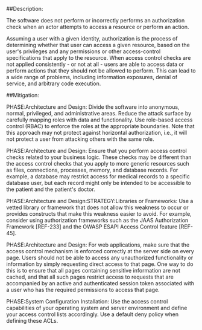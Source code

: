 ##Description:

The software does not perform or incorrectly performs an authorization check when an actor attempts to access a resource or perform an action.

Assuming a user with a given identity, authorization is the process of determining whether that user can access a given resource, based on the user's privileges and any permissions or other access-control specifications that apply to the resource. When access control checks are not applied consistently - or not at all - users are able to access data or perform actions that they should not be allowed to perform. This can lead to a wide range of problems, including information exposures, denial of service, and arbitrary code execution.

##Mitigation:


PHASE:Architecture and Design:
Divide the software into anonymous, normal, privileged, and administrative areas. Reduce the attack surface by carefully mapping roles with data and functionality. Use role-based access control (RBAC) to enforce the roles at the appropriate boundaries. Note that this approach may not protect against horizontal authorization, i.e., it will not protect a user from attacking others with the same role.

PHASE:Architecture and Design:
Ensure that you perform access control checks related to your business logic. These checks may be different than the access control checks that you apply to more generic resources such as files, connections, processes, memory, and database records. For example, a database may restrict access for medical records to a specific database user, but each record might only be intended to be accessible to the patient and the patient's doctor.

PHASE:Architecture and Design:STRATEGY:Libraries or Frameworks:
Use a vetted library or framework that does not allow this weakness to occur or provides constructs that make this weakness easier to avoid. For example, consider using authorization frameworks such as the JAAS Authorization Framework [REF-233] and the OWASP ESAPI Access Control feature [REF-45].

PHASE:Architecture and Design:
For web applications, make sure that the access control mechanism is enforced correctly at the server side on every page. Users should not be able to access any unauthorized functionality or information by simply requesting direct access to that page. One way to do this is to ensure that all pages containing sensitive information are not cached, and that all such pages restrict access to requests that are accompanied by an active and authenticated session token associated with a user who has the required permissions to access that page.

PHASE:System Configuration Installation:
Use the access control capabilities of your operating system and server environment and define your access control lists accordingly. Use a default deny policy when defining these ACLs.

